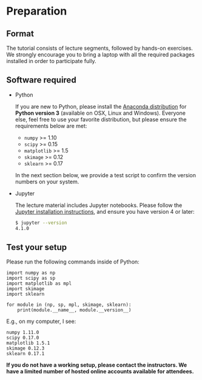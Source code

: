 # Preparation

## Format

The tutorial consists of lecture segments, followed by hands-on
exercises.  We strongly encourage you to bring a laptop with all the
required packages installed in order to participate fully.

## Software required

- Python

  If you are new to Python, please install the
  [Anaconda distribution](https://www.continuum.io/downloads) for
  **Python version 3** (available on OSX, Linux and Windows).
  Everyone else, feel free to use your favorite distribution, but
  please ensure the requirements below are met:

  - `numpy` >= 1.10
  - `scipy` >= 0.15
  - `matplotlib` >= 1.5
  - `skimage` >= 0.12
  - `sklearn` >= 0.17

  In the next section below, we provide a test script to confirm the
  version numbers on your system.

- Jupyter

  The lecture material includes Jupyter notebooks.  Please follow the
  [Jupyter installation instructions](http://jupyter.readthedocs.io/en/latest/install.html),
  and ensure you have version 4 or later:

  ```bash
  $ jupyter --version
  4.1.0
  ```


## Test your setup

Please run the following commands inside of Python:

```
import numpy as np
import scipy as sp
import matplotlib as mpl
import skimage
import sklearn

for module in (np, sp, mpl, skimage, sklearn):
    print(module.__name__, module.__version__)
```

E.g., on my computer, I see:

```
numpy 1.11.0
scipy 0.17.0
matplotlib 1.5.1
skimage 0.12.3
sklearn 0.17.1
```

**If you do not have a working setup, please contact the instructors.
We have a limited number of hosted online accounts available for
attendees.**
